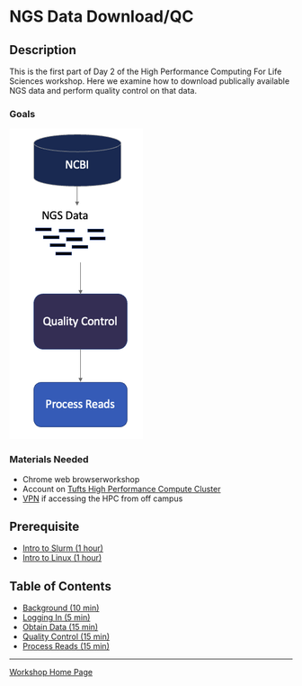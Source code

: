 # NGS Data Download/QC

## Description

This is the first part of Day 2 of the High Performance Computing For Life Sciences workshop. Here we examine how to download publically available NGS data and perform quality control on that data.

### Goals

![](./images/day2workflow.PNG)

### Materials Needed

- Chrome web browserworkshop
- Account on [Tufts High Performance Compute Cluster](https://it.tufts.edu/research-technology/high-performance-computing)
- [VPN](https://access.tufts.edu/vpn) if accessing the HPC from off campus

## Prerequisite

- [Intro to Slurm (1 hour)](../IntroToSlurm/README.md)
- [Intro to Linux (1 hour)](../IntroToLinux/IntroToLinux1.md)


## Table of Contents

- [Background (10 min)](lessons/lesson1.md)
- [Logging In (5 min)](lessons/lesson2.md)
- [Obtain Data (15 min)](lessons/lesson3.md)
- [Quality Control (15 min)](lesssons/lesson4.md)
- [Process Reads (15 min)](lessons/lesson5.md)

_________________________________________________________________________________________________________________________________________________________

[Workshop Home Page](../index.md)

